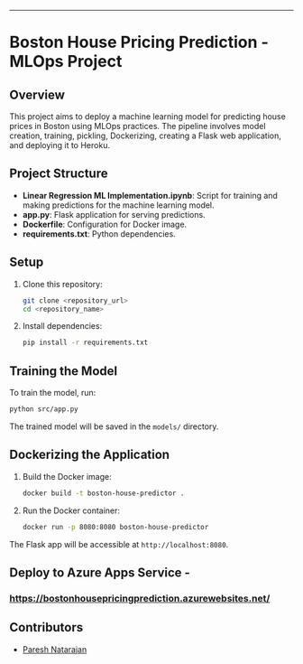 ---

# Boston House Pricing Prediction - MLOps Project

## Overview

This project aims to deploy a machine learning model for predicting house prices in Boston using MLOps practices. The pipeline involves model creation, training, pickling, Dockerizing, creating a Flask web application, and deploying it to Heroku.

## Project Structure
  - **Linear Regression ML Implementation.ipynb**: Script for training and making predictions for the machine learning model.
  - **app.py**: Flask application for serving predictions.
  - **Dockerfile**: Configuration for Docker image.
- **requirements.txt**: Python dependencies.


## Setup

1. Clone this repository:

   ```bash
   git clone <repository_url>
   cd <repository_name>
   ```

2. Install dependencies:

   ```bash
   pip install -r requirements.txt
   ```

## Training the Model

To train the model, run:

```bash
python src/app.py
```

The trained model will be saved in the `models/` directory.

## Dockerizing the Application

1. Build the Docker image:

   ```bash
   docker build -t boston-house-predictor .
   ```

2. Run the Docker container:

   ```bash
   docker run -p 8080:8080 boston-house-predictor
   ```

The Flask app will be accessible at `http://localhost:8080`.

## Deploy to Azure Apps Service - 
### https://bostonhousepricingprediction.azurewebsites.net/

## Contributors

- [Paresh Natarajan](https://github.com/Paresh1879)

